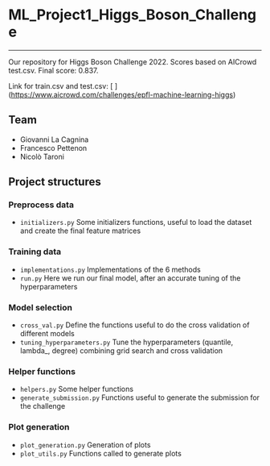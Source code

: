 # ML_Project1_Higgs_Boson_Challenge
***
Our repository for Higgs Boson Challenge 2022. Scores based on AICrowd test.csv. Final score: 0.837.

Link for train.csv and test.csv: [[](https://www.aicrowd.com/challenges/epfl-machine-learning-higgs)
](https://www.aicrowd.com/challenges/epfl-machine-learning-higgs)

## Team
* Giovanni La Cagnina
* Francesco Pettenon
* Nicolò Taroni

## Project structures

### Preprocess data
* `initializers.py` Some initializers functions, useful to load the dataset and create the final feature matrices

### Training data
* `implementations.py` Implementations of the 6 methods
* `run.py` Here we run our final model, after an accurate tuning of the hyperparameters

### Model selection
* `cross_val.py` Define the functions useful to do the cross validation of different models
* `tuning_hyperparameters.py` Tune the hyperparameters (quantile, lambda_, degree) combining grid search and cross validation

### Helper functions
* `helpers.py` Some helper functions
* `generate_submission.py` Functions useful to generate the submission for the challenge

### Plot generation
* `plot_generation.py` Generation of plots
* `plot_utils.py` Functions called to generate plots
